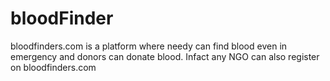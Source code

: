 # bloodFinder
bloodfinders.com is a platform where needy can find blood even in emergency and donors can donate blood. Infact any NGO can also register on bloodfinders.com
